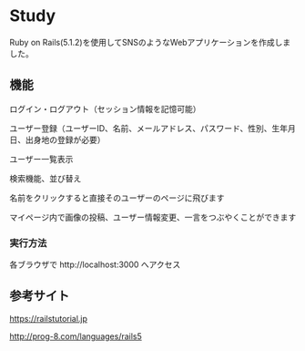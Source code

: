 # Study
Ruby on Rails(5.1.2)を使用してSNSのようなWebアプリケーションを作成しました。

## 機能
ログイン・ログアウト（セッション情報を記憶可能）

ユーザー登録（ユーザーID、名前、メールアドレス、パスワード、性別、生年月日、出身地の登録が必要）

ユーザー一覧表示

検索機能、並び替え

名前をクリックすると直接そのユーザーのページに飛びます

マイページ内で画像の投稿、ユーザー情報変更、一言をつぶやくことができます

### 実行方法
各ブラウザで http://localhost:3000
へアクセス


## 参考サイト
https://railstutorial.jp

http://prog-8.com/languages/rails5
